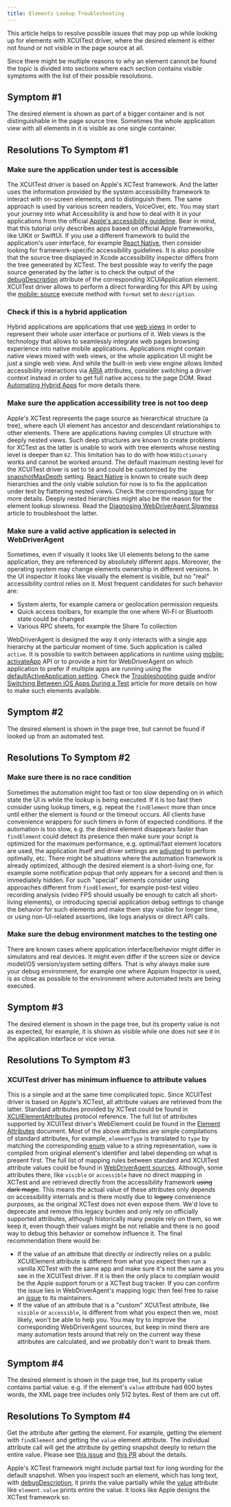 ```yaml
---
title: Elements Lookup Troubleshooting
---
```


This article helps to resolve possible issues that may pop up while looking up for elements with XCUITest driver,
where the desired element is either not found or not visible in the page source at all.

Since there might be multiple reasons to why an element cannot be found the topic is divided into sections where
each section contains visible symptoms with the list of their possible resolutions.


## Symptom #1

The desired element is shown as part of a bigger container and is not distinguishable in the page source tree.
Sometimes the whole application view with all elements in it is visible as one single container.

## Resolutions To Symptom #1

### Make sure the application under test is accessible

The XCUITest driver is based on Apple's XCTest framework. And the latter uses the information provided by the system
accessibility framework to interact with on-screen elements, and to distinguish them. The same approach is used by
various screen readers, VoiceOver, etc. You may start your journey into what Accessibility is and how to deal
with it in your applications from the official
[Apple's accessibility guideline](https://developer.apple.com/design/human-interface-guidelines/accessibility).
Bear in mind, that this tutorial only describes apps based on official Apple frameworks, like UIKit or SwiftUI. If you
use a different framework to build the application's user interface, for example
[React Native](https://reactnative.dev/), then consider looking for framework-specific accessibility guidelines.
It is also possible that the source tree displayed in Xcode accessibility inspector differs from the tree geneerated
by XCTest. The best possible way to verify the page source generated by the latter is to check the output of the
[debugDescription](https://developer.apple.com/documentation/xctest/xcuielement/1500909-debugdescription) attribute
of the corresponding XCUIApplication element. XCUITest driver allows to perform a direct forwarding for this API by
using the [mobile: source](../reference/execute-methods.md#mobile-source) execute method with `format` set
to `description`.

### Check if this is a hybrid application

Hybrid applications are applications that use
[web views](https://developer.apple.com/design/human-interface-guidelines/web-views) in order to represent
their whole user interface or portions of it.
Web views is the technology that allows to seamlessly integrate web pages browsing experience
into native mobile applications. Applications might contain native views mixed with web views, or the whole
application UI might be just a single web view. And while the built-in web view engine allows limited accessibility
interactions via [ARIA](https://developer.mozilla.org/en-US/docs/Web/Accessibility/ARIA) attributes, consider
switching a driver context instead in order to get full native access to the page DOM.
Read [Automating Hybrid Apps](./hybrid.md) for more details there.

### Make sure the application accessibility tree is not too deep

Apple's XCTest represents the page source as hierarchical structure (a tree), where each UI element has ancestor and
descendant relationships to other elements. There are applications having complex UI structure with deeply nested
views. Such deep structures are known to create problems for XCTest as the latter is unable to work with tree elements
whose nesting level is deeper than `62`. This limitation has to do with how `NSDictionary` works and cannot be worked
around. The default maximum nesting level for the XCUITest driver is set to `50` and could be customized by the
[snapshotMaxDepth](../reference/settings.md) setting.
[React Native](https://reactnative.dev/) is known to create
such deep hierarchies and the only viable solution for now is to fix the application
under test by flattening nested views. Check the corresponding [issue](https://github.com/appium/appium/issues/14825)
for more details.
Deeply nested hierarchies might also be the reason for the element lookup slowness. Read the [Diagnosing WebDriverAgent Slowness](./wda-slowness.md) article to troubleshoot the latter.

### Make sure a valid active application is selected in WebDriverAgent

Sometimes, even if visually it looks like UI elements belong to the same application, they are referenced by
absolutely different apps. Moreover, the operating system
may change elements ownership in different versions. In the UI inspector it looks like visually the element
is visible, but no "real" accessibility control relies on it. Most frequent candidates for such behavior are:
- System alerts, for example camera or geolocation permission requests
- Quick access toolbars, for example the one where Wi-Fi or Bluetooth state could be changed
- Various RPC sheets, for example the Share To collection

WebDriverAgent is designed the way it only interacts with a single app hierarchy at the particular
moment of time. Such application is called `active`.
It is possible to switch between applications in runtime using
[mobile: activateApp](../reference/execute-methods.md#mobile-activateapp) API or
to provide a hint for WebDriverAgent on which application to prefer if multiple apps are running
using the [defaultActiveApplication setting](../reference/settings.md).
Check the [Troubleshooting guide](./troubleshooting.md) and/or
[Switching Between iOS Apps During a Test](https://appiumpro.com/editions/13-switching-between-ios-apps-during-a-test)
article for more details on how to make such elements available.

## Symptom #2

The desired element is shown in the page tree, but cannot be found if looked up from an automated test.

## Resolutions To Symptom #2

### Make sure there is no race condition

Sometimes the automation might too fast or too slow depending on in which state the UI is while the lookup is being
executed. If it is too fast then consider using lookup timers, e.g. repeat the `findElement` more than once until
either the element is found or the timeout occurs. All clients have convenience wrappers for such timers in form of
expected conditions.
If the automation is too slow, e.g. the desired element disappears faster than `findElement` could detect its presence
then make sure your script is optimized for the maximum performance, e.g. optimal/fast element locators are used,
the application itself and driver settings are [adjusted](./wda-slowness.md) to perform optimally, etc.
There might be situations where the automation framework is already optimized, although the desired element is
a short-living one, for example some notification popup that only appears for a second and then is immediately hidden.
For such "special" elements consider using approaches different from `findElement`, for example post-test video recording analysis (video FPS should usually be enough to catch all short-living elements), or introducing special
application debug settings to change the behavior for such elements and make them stay visible for longer time, or
using non-UI-related assertions, like logs analysis or direct API calls.

### Make sure the debug environment matches to the testing one

There are known cases where application interface/behavior might differ in simulators and real devices. It might even differ
if the screen size or device model/OS version/system setting differs. That is why always make sure your debug
environment, for example one where Appium Inspector is used,
is as close as possible to the environment where automated tests are being executed.


## Symptom #3

The desired element is shown in the page tree, but its property value is not as expected, for example, it
is shown as visible while one does not see it in the application interface or vice versa.

## Resolutions To Symptom #3

### XCUITest driver has minimum influence to attribute values

This is a simple and at the same time complicated topic. Since XCUITest driver is based on Apple's XCTest,
all attribute values are retrieved from the latter. Standard attributes provided by XCTest could be found in
[XCUIElementAttributes](https://developer.apple.com/documentation/xctest/xcuielementattributes?language=objc)
protocol reference. The full list of attributes supported by XCUITest driver's WebElement
could be found in the [Element Attributes](../reference/element-attributes.md) document.
Most of the above attributes are simple compilations of standard attributes, for example, `elementType` is
translated to `type` by matching the corresponding
[enum](https://developer.apple.com/documentation/xctest/xcuielementtype?language=objc) value to a string representation, `name` is compiled from original element's identifier and label depending on what is
present first. The full list of mapping rules between standard and XCUITest attribute values could be found in
[WebDriverAgent sources](https://github.com/appium/WebDriverAgent/blob/master/WebDriverAgentLib/Categories/XCUIElement%2BFBWebDriverAttributes.m).
Although, some attributes there, like `visible` or `accessible` have no direct mapping in XCTest
and are retrieved directly from the accessibility framework ~~using dark magic~~.
This means the actual value of these attributes only depends on accessibility internals and is there
mostly due to ~~legacy~~ convenience purposes, as the original XCTest does not even expose them.
We'd love to deprecate and remove this legacy burden and only rely on officially supported attributes,
although historically many people rely on them, so we keep it, even though their values might
be not reliable and there is no good way to debug this behavior or somehow influence it.
The final recommendation there would be:
- If the value of an attribute that directly or indirectly relies on a public XCUIElement attribute
  is different from what you expect then run a vanilla XCTest with the same app and make sure
  it's not the same as you see in the XCUITest driver. If it is then the only place to complain
  would be the Apple support forum or a XCTest bug tracker. If you can confirm the issue lies in
  WebDriverAgent's mapping logic then feel free to raise an
  [issue](https://github.com/appium/WebDriverAgent/issues) to its maintainers.
- If the value of an attribute that is a "custom" XCUITest attribute, like `visible` or `accessible`,
  is different from what you expect then we, most likely, won't be able to help you. You may try
  to improve the corresponding WebDriverAgent sources, but keep in mind there are many automation
  tests around that rely on the current way these attributes are calculated, and we probably don't
  want to break them.

## Symptom #4

The desired element is shown in the page tree, but its property value contains partial value. e.g. if the element's `value` attribute had 600 bytes words, the XML page tree includes only 512 bytes. Rest of them are cut off.

## Resolutions To Symptom #4

Get the attribute after getting the element. For example, getting the element with `findElement` and getting the `value` element attribute. The individual attribute call will get the attribute by getting snapshot deeply to return the entire value. Please see [this issue](https://github.com/appium/appium-xcuitest-driver/issues/2552) and [this PR](https://github.com/appium/WebDriverAgent/pull/1007) about the details.

Apple's XCTest framework might include partial text for long wording for the default snapshot. When you inspect such an element, which has long text, with [debugDescription](https://developer.apple.com/documentation/xctest/xcuielement/1500909-debugdescription), it prints the value partially while the [value](https://developer.apple.com/documentation/xctest/xcuielementattributes/value) attribute like `element.value` prints entire the value. It looks like Apple designs the XCTest framework so.
